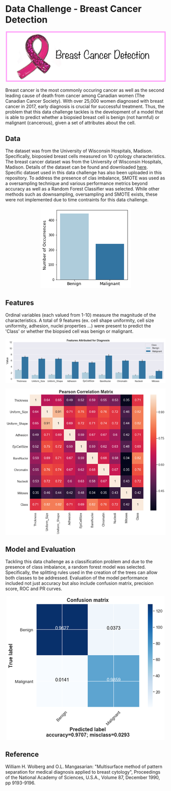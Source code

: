 # Data Challenge - Breast Cancer Detection
<p align="center">
<img src="images/logo.png">
</p>

Breast cancer is the most commonly occuring cancer as well as the second leading cause of death from cancer among Canadian women (The Canadian Cancer Society). With over 25,000 women diagnosed with breast cancer in 2017, early diagnosis is crucial for successful treatment. Thus, the problem that this data challenge tackles is the development of a model that is able to predict whether a biopsied breast cell is benign (not harmful) or malignant (cancerous), given a set of attributes about the cell. 

## Data
The dataset was from the University of Wisconsin Hospitals, Madison. Specifically, bioposied breast cells measured on 10 cytology characteristics. The breast cancer dataset was from the University of Wisconsin Hospitals, Madison. Details of the dataset can be found and downloaded [here](https://archive.ics.uci.edu/ml/datasets/Breast+Cancer+Wisconsin+(Original)). Specific dataset used in this data challenge has also been uploaded in this repository. To address the presence of clas imbalance, SMOTE was used as a oversampling technique and various performance metrics beyond accuracy as well as a Random Forest Classifier was selected. While other methods such as downsampling, oversampling and SMOTE exists, these were not implemented due to time contraints for this data challenge. 

<p align="center">
<img src="images/Classes.png">
</p>

## Features
Ordinal variables (each valued from 1-10) measure the magnitude of the characteristics. A total of 9 features (ex. cell shape uniformity, cell size uniformity, adhesion, nuclei properties ...) were present to predict the 'Class' or whether the biopsied cell was benign or malignant. 

<p align="center">
<img src="images/features_bar.png">
</p>

<p align="center">
<img src="images/corr_matrix.png">
</p>


## Model and Evaluation 
Tackling this data challenge as a classification problem and due to the presence of class imbalance, a random forest model was selected. Specifically, the splitting rules used in the creation of the trees can allow both classes to be addressed. Evaluation of the model performance included not just accuracy but also include confusion matrix, precision score, ROC and PR curves.

<p align="center">
<img src="images/confusion_matrix.png">
</p>

## Reference
William H. Wolberg and O.L. Mangasarian: "Multisurface method of pattern separation for medical diagnosis applied to breast cytology", Proceedings of the National Academy of Sciences, U.S.A., Volume 87, December 1990, pp 9193-9196. 
